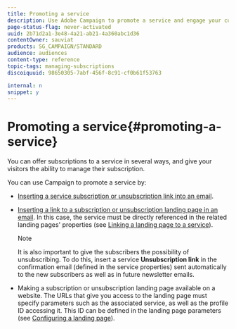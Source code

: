 ```yaml
---
title: Promoting a service
description: Use Adobe Campaign to promote a service and engage your customers through dedicated landing pages, emails or directly on your website.
page-status-flag: never-activated
uuid: 2b71d2a1-3e48-4a21-ab21-4a360abc1d36
contentOwner: sauviat
products: SG_CAMPAIGN/STANDARD
audience: audiences
content-type: reference
topic-tags: managing-subscriptions
discoiquuid: 98650305-7abf-456f-8c91-cf0b61f53763

internal: n
snippet: y
---
```


# Promoting a service{#promoting-a-service}

You can offer subscriptions to a service in several ways, and give your visitors the ability to manage their subscription.

You can use Campaign to promote a service by:

* [Inserting a service subscription or unsubscription link into an email](../../designing/using/links.md#inserting-a-link).

* [Inserting a link to a subscription or unsubscription landing page in an email](../../designing/using/links.md). In this case, the service must be directly referenced in the related landing pages' properties (see [Linking a landing page to a service](../../channels/using/configuring-landing-page.md#linking-a-landing-page-to-a-service)).

    >[!NOTE]
    >
    >It is also important to give the subscribers the possibility of unsubscribing. To do this, insert a service <b>Unsubscription link</b> in the confirmation email (defined in the service properties) sent automatically to the new subscribers as well as in future newsletter emails.

* Making a subscription or unsubscription landing page available on a website. The URLs that give you access to the landing page must specify parameters such as the associated service, as well as the profile ID accessing it. This ID can be defined in the landing page parameters (see [Configuring a landing page](../../channels/using/configuring-landing-page.md#)).
